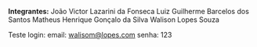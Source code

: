 **Integrantes:**
João Victor Lazarini da Fonseca
Luiz Guilherme Barcelos dos Santos
Matheus Henrique Gonçalo da Silva
Walison Lopes Souza

Teste login:
email: walisom@lopes.com
senha: 123


